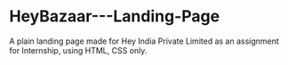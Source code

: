 # HeyBazaar---Landing-Page
A plain landing page made for Hey India Private Limited as an assignment for Internship, using HTML, CSS only.

